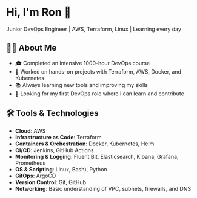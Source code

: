 # Hi, I'm Ron 👋

Junior DevOps Engineer | AWS, Terraform, Linux | Learning every day

## 👨‍💻 About Me

- 🎓 Completed an intensive 1000-hour DevOps course
- 🔧 Worked on hands-on projects with Terraform, AWS, Docker, and Kubernetes 
- 📚 Always learning new tools and improving my skills
- 🎯 Looking for my first DevOps role where I can learn and contribute


## 🛠️ Tools & Technologies

- **Cloud**: AWS
- **Infrastructure as Code**: Terraform
- **Containers & Orchestration**: Docker, Kubernetes, Helm 
- **CI/CD**: Jenkins, GitHub Actions
- **Monitoring & Logging**: Fluent Bit, Elasticsearch, Kibana, Grafana, Prometheus 
- **OS & Scripting**: Linux\, Bash), Python
- **GitOps**: ArgoCD 
- **Version Control**: Git, GitHub
- **Networking**: Basic understanding of VPC, subnets, firewalls, and DNS





